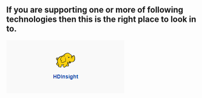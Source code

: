 ## If you are supporting one or more of following technologies then this is the right place to look in to.


[![HD-Insight.png](/.attachments/HD-Insight-4e269b2e-ce48-402a-803e-979a1fd5df7b.png)](https://dev.azure.com/Supportability/Big%20Data/_wiki/wikis/Big-Data.wiki?pagePath=%2FOpen%20Source%20POD%2FHDInsight&pageId=24064&wikiVersion=GBwikiMaster)



